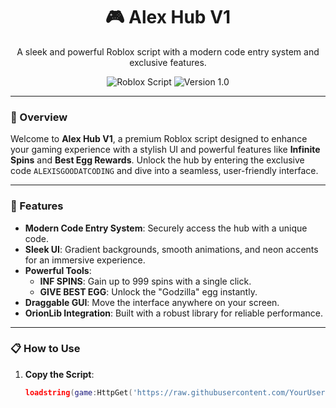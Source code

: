 <div align="center">
  <h1>🎮 Alex Hub V1</h1>
  <p>A sleek and powerful Roblox script with a modern code entry system and exclusive features.</p>
  <img src="https://img.shields.io/badge/Roblox-Script-blue?style=for-the-badge&logo=roblox" alt="Roblox Script">
  <img src="https://img.shields.io/badge/Version-1.0-green?style=for-the-badge" alt="Version 1.0">
</div>

---

### 🌟 Overview
Welcome to **Alex Hub V1**, a premium Roblox script designed to enhance your gaming experience with a stylish UI and powerful features like **Infinite Spins** and **Best Egg Rewards**. Unlock the hub by entering the exclusive code `ALEXISGOODATCODING` and dive into a seamless, user-friendly interface.

---

### 🚀 Features
- **Modern Code Entry System**: Securely access the hub with a unique code.
- **Sleek UI**: Gradient backgrounds, smooth animations, and neon accents for an immersive experience.
- **Powerful Tools**:
  - **INF SPINS**: Gain up to 999 spins with a single click.
  - **GIVE BEST EGG**: Unlock the "Godzilla" egg instantly.
- **Draggable GUI**: Move the interface anywhere on your screen.
- **OrionLib Integration**: Built with a robust library for reliable performance.

---

### 📋 How to Use
1. **Copy the Script**:
   ```lua
   loadstring(game:HttpGet('https://raw.githubusercontent.com/YourUsername/Alex-Hub/main/AlexHubV1.lua'))()
